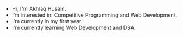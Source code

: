 - Hi, I'm Akhlaq Husain.
- I’m interested in: Competitive Programming and Web Development.
- I'm currently in my first year.
- I'm currently learning Web Development and DSA.
